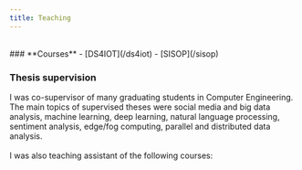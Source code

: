```yaml
---
title: Teaching
---
```

<br>
### **Courses**
- [DS4IOT](/ds4iot)
- [SISOP](/sisop)

### **Thesis supervision**
I was co-supervisor of many graduating students in Computer Engineering. The main topics of supervised theses
were social media and big data analysis, machine learning, deep learning, natural language
processing, sentiment analysis, edge/fog computing, parallel and distributed data analysis.
<br><br>
I was also teaching assistant of the following courses:
